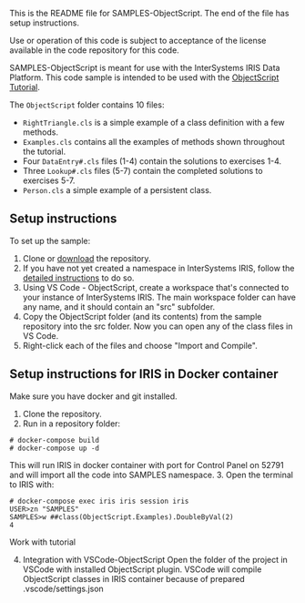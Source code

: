 
This is the README file for SAMPLES-ObjectScript. The end of the file has setup instructions.

Use or operation of this code is subject to acceptance of the license available in the code repository for this code.

SAMPLES-ObjectScript is meant for use with the InterSystems IRIS Data Platform.  This code sample is intended to be used with the  [ObjectScript Tutorial](http://docs.intersystems.com/irislatest/csp/docbook/DocBook.UI.Page.cls?KEY=TOS_Preface).

The `ObjectScript` folder contains 10 files:

* `RightTriangle.cls` is a simple example of a class definition with a few methods.
* `Examples.cls` contains all the examples of methods shown throughout the tutorial.
* Four `DataEntry#.cls` files (1-4) contain the solutions to exercises 1-4.
* Three `Lookup#.cls` files (5-7) contain the completed solutions to exercises 5-7.
* `Person.cls` a simple example of a persistent class.

## Setup instructions
To set up the sample:

1. Clone or [download](http://docs.intersystems.com/irislatest/csp/docbook/DocBook.UI.Page.cls?KEY=asamples) the repository.
2. If you have not yet created a namespace in InterSystems IRIS, follow the [detailed instructions](http://docs.intersystems.com/irislatest/csp/docbook/DocBook.UI.Page.cls?KEY=GSA_config_namespace_create) to do so.
3. Using VS Code - ObjectScript, create a workspace that's connected to your instance of InterSystems IRIS. The main workspace folder can have any name, and it should contain an "src" subfolder.
4. Copy the ObjectScript folder (and its contents) from the sample repository into the src folder. Now you can open any of the class files in VS Code.
5. Right-click each of the files and choose "Import and Compile".

## Setup instructions for IRIS in Docker container

Make sure you have docker and git installed.
1. Clone the repository.
2. Run in a repository folder:
```
# docker-compose build
# docker-compose up -d
```
This will run IRIS in docker container with port for Control Panel on 52791 
and will import all the code into SAMPLES namespace.
3. Open the terminal to IRIS with:
```
# docker-compose exec iris iris session iris
USER>zn "SAMPLES"
SAMPLES>w ##class(ObjectScript.Examples).DoubleByVal(2)
4
```
Work with tutorial

4. Integration with VSCode-ObjectScript
Open the folder of the project in VSCode with installed ObjectScript plugin.
VSCode will compile ObjectScript classes in IRIS container because of prepared .vscode/settings.json

